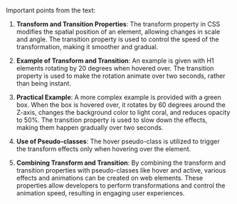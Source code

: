 Important points from the text:

1. **Transform and Transition Properties**: The transform property in CSS modifies the spatial position of an element, allowing changes in scale and angle. The transition property is used to control the speed of the transformation, making it smoother and gradual.

2. **Example of Transform and Transition**: An example is given with H1 elements rotating by 20 degrees when hovered over. The transition property is used to make the rotation animate over two seconds, rather than being instant.

3. **Practical Example**: A more complex example is provided with a green box. When the box is hovered over, it rotates by 60 degrees around the Z-axis, changes the background color to light coral, and reduces opacity to 50%. The transition property is used to slow down the effects, making them happen gradually over two seconds.

4. **Use of Pseudo-classes**: The hover pseudo-class is utilized to trigger the transform effects only when hovering over the element.

5. **Combining Transform and Transition**: By combining the transform and transition properties with pseudo-classes like hover and active, various effects and animations can be created on web elements. These properties allow developers to perform transformations and control the animation speed, resulting in engaging user experiences.
